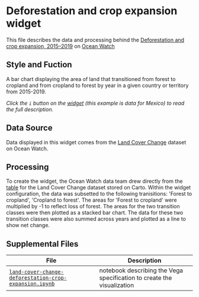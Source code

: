 # Deforestation and crop expansion widget
This file describes the data and processing behind the [Deforestation and crop expansion, 2015–2019](https://bit.ly/31YijiJ) on [Ocean Watch](https://oceanwatchdata.org)

## Style and Fuction
A bar chart displaying the area of land that transitioned from forest to cropland and from cropland to forest by year in a given country or territory from 2015-2019. 

*Click the `i` button on the [widget](https://bit.ly/31YijiJ) (this example is data for Mexico) to read the full description.*

## Data Source
Data displayed in this widget comes from the [Land Cover Change](../../datasets/soc_104b_land_cover_change/README.md) dataset on Ocean Watch.

## Processing
To create the widget, the Ocean Watch data team drew directly from the [table](https://resourcewatch.carto.com/u/wri-rw/dataset/soc_104b_land_cover_change) for the Land Cover Change dataset stored on Carto. Within the widget configuration, the data was subsetted to the following tranisitions: 'Forest to cropland', 'Cropland to forest'. The areas for 'Forest to cropland' were multiplied by -1 to reflect loss of forest. The areas for the two transition classes were then plotted as a stacked bar chart. The data for these two transition classes were also summed across years and plotted as a line to show net change.

## Supplemental Files 
| File | Description |
| --------------- | --------------- |
|  [`land-cover-change-deforestation-crop-expansion.ipynb`](land-cover-change-deforestation-crop-expansion.ipynb)  |    notebook describing the Vega specification to create the visualization| 
